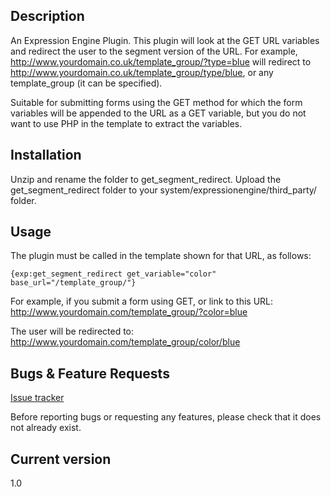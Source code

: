 ## Description

An Expression Engine Plugin. This plugin will look at the GET URL variables and redirect the user to the segment version of the URL. For example, http://www.yourdomain.co.uk/template_group/?type=blue will redirect to http://www.yourdomain.co.uk/template_group/type/blue, or any template_group (it can be specified).
			
Suitable for submitting forms using the GET method for which the form variables will be appended to the URL as a GET variable, but you do not want to use PHP in the template to extract the variables.

## Installation

Unzip and rename the folder to get_segment_redirect. Upload the get_segment_redirect folder to your system/expressionengine/third_party/ folder.

## Usage

The plugin must be called in the template shown for that URL, as follows:

	{exp:get_segment_redirect get_variable="color" base_url="/template_group/"}

For example, if you submit a form using GET, or link to this URL:
http://www.yourdomain.com/template_group/?color=blue

The user will be redirected to:
http://www.yourdomain.com/template_group/color/blue


## Bugs & Feature Requests

[Issue tracker](https://github.com/amityweb/get_segment_redirect/issues)

Before reporting bugs or requesting any features, please check that it does not already exist.

## Current version

1.0


